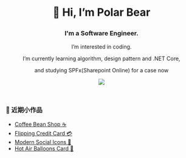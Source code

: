 # <p align="center">👋 Hi, I’m Polar Bear </p>
### <p align="center">I'm a Software Engineer.</p>
<p align="center">I’m interested in coding.</p>
<p align="center">I’m currently learning algorithm, design pattern and .NET Core,</p>
<p align="center">and studying SPFx(Sharepoint Online) for a case now</p>

<p align="center">
<a href="https://github.com/FakeStandard/">
  <img align="center" src="https://github-readme-stats.vercel.app/api/top-langs/?username=FakeStandard&layout=compact&hide=html&theme=gruvbox&hide_border=1" />
</a></p>

<!--
<a href="https://github.com/anuraghazra/github-readme-stats">
  <img align="center" src="https://github-readme-stats.vercel.app/api/pin/?username=anuraghazra&repo=github-readme-stats" />
</a>
<a href="https://github.com/anuraghazra/convoychat">
  <img align="center" src="https://github-readme-stats.vercel.app/api/pin/?username=anuraghazra&repo=convoychat" />
</a>
-->

<!--
### <p align="center">Welcome to my [Blog](https://fakestandard.github.io) 🌵</p>
-->

<br />

<!--
<p align="center">
  <a href="mailto:rileylin.space@gmail.com">
    <img src="https://img.shields.io/badge/EMAIL-rileylin.space%40gmail.com-green?style=for-the-badge&logo=google" />
  </a>
</p>
-->

<!---
FakeStandard/FakeStandard is a ✨ special ✨ repository because its `README.md` (this file) appears on your GitHub profile.
You can click the Preview link to take a look at your changes.
--->

### 🌵 近期小作品
- [Coffee Bean Shop ☕](https://fakestandard.github.io/ui-coffee-shop-login-form/)
- [Flipping Credit Card 💳](https://fakestandard.github.io/ui-flipping-credit-card/)
- [Modern Social Icons :beer:](https://fakestandard.github.io/ui-deformation-social-icon/)
- [Hot Air Balloons Card 🎈](https://fakestandard.github.io/ui-hot-air-balloons-animation-card/)
